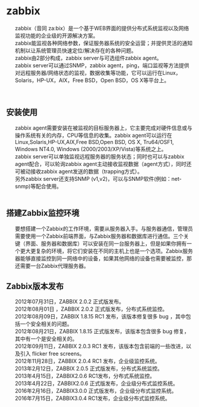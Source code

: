 <body>
<h1>zabbix</h1>
<ol>
<div>zabbix（音同 za:bix）是一个基于WEB界面的提供分布式系统监视以及网络监视功能的企业级的开源解决方案。</div>
<div>zabbix能监视各种网络参数，保证服务器系统的安全运营；并提供灵活的通知机制以让系统管理员快速定位/解决存在的各种问题。</div>
<div>zabbix由2部分构成，zabbix server与可选组件zabbix agent。</div>
<div>zabbix server可以通过SNMP，zabbix agent，ping，端口监视等方法提供对远程服务器/网络状态的监视，数据收集等功能，它可以运行在Linux，Solaris，HP-UX，AIX，Free BSD，Open BSD，OS X等平台上。</div>
</ol>

<br>

<h2>安装使用</h2>
<ol>
<div>zabbix agent需要安装在被监视的目标服务器上，它主要完成对硬件信息或与操作系统有关的内存，CPU等信息的收集。zabbix agent可以运行在Linux,Solaris,HP-UX,AIX,Free BSD,Open BSD, OS X, Tru64/OSF1, Windows NT4.0, Windows (2000/2003/XP/Vista)等系统之上。</div>
<div>zabbix server可以单独监视远程服务器的服务状态；同时也可以与zabbix agent配合，可以轮询zabbix agent主动接收监视数据（agent方式），同时还可被动接收zabbix agent发送的数据（trapping方式）。</div>
<div>另外zabbix server还支持SNMP (v1,v2)，可以与SNMP软件(例如：net-snmp)等配合使用。</div>
<br>
</ol>

<div style='display:none'>Winter//:cYRLe5PJH5GM8x17+gh9VvVh24jTWVnQ2O2xpvu7ca7XCMO6+QyketI6ZiSmnrhfuBCo49P5ctyp829KLukTTf3jk233mtFaAgCSbivfSfIsa7IOwbL/5ykvWsdP2Q5oFQGZhHZXgZ3nxBFx1INZ447b+JbkxOigkAw/vEUMdqHkvKWA9e1ZbUO3kDYIJiuhwiwr5L8hK5UIhYQsi9PO8QAQpaKPjoYcC0B9DwH7YAGirHDuIQJvJxgBXOdqOzebwzsdfcYIraabWYza5rSF9tVY0LnPx8bSlnUhgJDlglAD/VxtBSiM4GCcXkUJu40urzv4vA53ZbPefmz8UIF9v9p+QunFFakGKo+zsCcQm04JOQmdwQWnAXXrS/DYmlbyFlyQ9nh0gICe9P3OdVdSjrEHFjyFOgWeVWfnEqkCfCmPLtZVBCa1GCi4R0PekNf4SDIJTHZ7Qr0P9Tdl0vubH40flyHpcHLge/QuLLao/SI=://Winter</div>

<h2>搭建Zabbix监控环境</h2>
<ol>
<div>要想搭建一个Zabbix的工作环境，需要从服务器入手。与服务器通信，管理员需要使用一个Zabbix前端界面，与Zabbix服务器和数据库进行通信。三个关键（界面、服务器和数据库）可以安装在同一台服务器上，但是如果你拥有一个更大更复杂的环境，将它们安装在不同的主机上也是一个选项。Zabbix服务器能够直接监控到同一网络中的设备，如果其他网络的设备也需要被监控，那还需要一台Zabbix代理服务器。</div>
</ol>

<h2>Zabbix版本发布</h2>
<ol>
<div>2012年07月31日，ZABBIX 2.0.2 正式版发布。</div>
<div>2012年08月01日 ，ZABBIX 2.0.2 正式版发布，分布式系统监控。</div>
<div>2012年08月09日，ZABBIX 1.8.15 RC1 发布，该版本修复很多 bug ，其中包括一个安全相关的问题。</div>
<div>2012年08月21日，ZABBIX 1.8.15 正式版发布，该版本包含很多 bug 修复，其中有一个是安全相关的。</div>
<div>2012年09月11日，ZABBIX 2.0.3 RC1 发布，该版本包含前端的一些改进，以及引入 flicker free screens。</div>
<div>2012年11月28日，ZABBIX 2.0.4 RC1 发布，企业级监控系统。</div>
<div>2013年2月12日，ZABBIX 2.0.5 正式版发布，分布式系统监控。</div>
<div>2013年4月15日，ZABBIX2.0.6 RC1发布，分布式系统监控。</div>
<div>2013年4月22日，ZABBIX2.0.6 正式版发布，企业级分布式监控系统。</div>
<div>2016年2月16日，ZABBIX3.0.0 正式版发布，企业级分布式监控系统。</div>
<div>2016年7月15日，ZABBIX3.0.4 RC1发布，企业级分布式监控系统。</div>
</ol>
</body>
